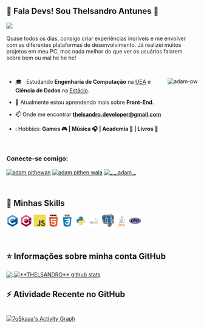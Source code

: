 ## 👋 Fala Devs! Sou Thelsandro Antunes 👋

![](https://github.com/thelsandroantunes/)

Quase todos os dias, consigo criar experiências incríveis e me envolver com as diferentes plataformas de desenvolvimento. Já realizei muitos projetos em meu PC, mas nada melhor do que ver os usuários falarem sobre bem ou mal he he he!

<br>

<p><img align="right" src="https://github.com/Adam-pw/Adam-pw/blob/main/animation_500_kxa883sd.gif" alt="adam-pw" /></p>

- 🎓 &nbsp; Estudando **Engenharia de Computação** na <a href="https://www1.uea.edu.br/">UEA</a> e **Ciência de Dados** na <a href="https://estacio.br/">Estácio</a>.

- 🌱 Atualmente estou aprendendo mais sobre **Front-End**.

- 📫 Onde me encontrar **thelsandro.developer@gmail.com**

- ℹ️ Hobbies: <b>Games 🎮 | Música 🎧 | Academia 🏃 | Livros 📖</b></p>

<br>

### Conecte-se comigo:

<p align="left">
  <a href="https://www.linkedin.com/in/thelsandro-costa-antunes-443840236/" target="_blank"><img align="center"
      src="https://raw.githubusercontent.com/rahuldkjain/github-profile-readme-generator/master/src/images/icons/Social/linked-in-alt.svg"
      alt="adam pithewan" height="30" width="40" /></a>
  <a href="https://www.facebook.com/profile.php?id=100005882895442" target="_blank"><img align="center"
      src="https://raw.githubusercontent.com/rahuldkjain/github-profile-readme-generator/master/src/images/icons/Social/facebook.svg"
      alt="adam pithen wala" height="30" width="40" /></a>
  <a href="https://www.instagram.com/thelsandro.developer/" target="_blank"><img align="center"
      src="https://raw.githubusercontent.com/rahuldkjain/github-profile-readme-generator/master/src/images/icons/Social/instagram.svg"
      alt="_._.adam._" height="30" width="40" /></a>
  
</p>
<br>

## 🚀 Minhas Skills


<code><img height="32" src="https://raw.githubusercontent.com/devicons/devicon/master/icons/c/c-original.svg" alt="c"/></code>
<code><img height="32" src="https://raw.githubusercontent.com/devicons/devicon/master/icons/cplusplus/cplusplus-original.svg" alt="cpp"/></code>
<code><img height="32" src="https://raw.githubusercontent.com/github/explore/80688e429a7d4ef2fca1e82350fe8e3517d3494d/topics/javascript/javascript.png" alt="Javascript"/></code>
<code><img height="32" src="https://raw.githubusercontent.com/github/explore/80688e429a7d4ef2fca1e82350fe8e3517d3494d/topics/html/html.png" alt="HTML5"/></code>
<code><img height="32" src="https://raw.githubusercontent.com/github/explore/80688e429a7d4ef2fca1e82350fe8e3517d3494d/topics/css/css.png" alt="CSS"/></code>
<code><img height="32" src="https://raw.githubusercontent.com/github/explore/80688e429a7d4ef2fca1e82350fe8e3517d3494d/topics/python/python.png" alt="CSS"/></code>
<code><img height="32" src="https://raw.githubusercontent.com/github/explore/80688e429a7d4ef2fca1e82350fe8e3517d3494d/topics/mysql/mysql.png" alt="MySQL"/></code>
<code><img height="32" src="https://raw.githubusercontent.com/github/explore/80688e429a7d4ef2fca1e82350fe8e3517d3494d/topics/postgresql/postgresql.png" alt="PostegreSQL"/></code>
<code><img height="32" src="https://raw.githubusercontent.com/github/explore/80688e429a7d4ef2fca1e82350fe8e3517d3494d/topics/java/java.png" alt="Java"/></code>
<code><img height="32" src="https://raw.githubusercontent.com/github/explore/80688e429a7d4ef2fca1e82350fe8e3517d3494d/topics/php/php.png" alt="PHP"/></code>

<br>

## ⭐ Informações sobre minha conta GitHub

<a href="https://github.com/thelsandroantunes">
  <img align="center" src="https://github-readme-stats.vercel.app/api/top-langs/?username=thelsandroantunes&hide_langs_below=1" />
</a>

<a href="https://github.com/thelsandroantunes">
 <img align="center" src="https://github-readme-stats.vercel.app/api?username=thelsandroantunes&show_icons=true&line_height=27" alt="**THELSANDRO** github stats"/>
</a>

## ⚡ Atividade Recente no GitHub
  <br/>
   <a href="https://github.com/thelsandroantunes"><img alt="7oSkaaa's Activity Graph" src="https://activity-graph.herokuapp.com/graph?username=thelsandroantunes&custom_title=thelsandroantunes's%20Contribution%20Graph&theme=react-dark" /></a>
  <br/>


<br/>
